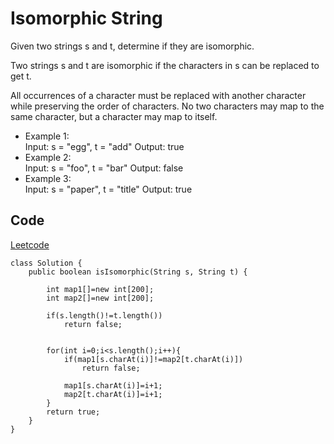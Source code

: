 # Isomorphic String


Given two strings s and t, determine if they are isomorphic.

Two strings s and t are isomorphic if the characters in s can be replaced to get t.

All occurrences of a character must be replaced with another character while preserving the order of characters. No two characters may map to the same character, but a character may map to itself.

 


- Example 1:  
Input: s = "egg", t = "add"
Output: true
- Example 2:  
Input: s = "foo", t = "bar"
Output: false
- Example 3:  
Input: s = "paper", t = "title"
Output: true

## Code 
[Leetcode](https://leetcode.com/problems/isomorphic-strings)
```
class Solution {
    public boolean isIsomorphic(String s, String t) {

        int map1[]=new int[200];
        int map2[]=new int[200];

        if(s.length()!=t.length())
            return false;


        for(int i=0;i<s.length();i++){
            if(map1[s.charAt(i)]!=map2[t.charAt(i)])
                return false;

            map1[s.charAt(i)]=i+1;
            map2[t.charAt(i)]=i+1;
        }
        return true;
    }
}
```
 